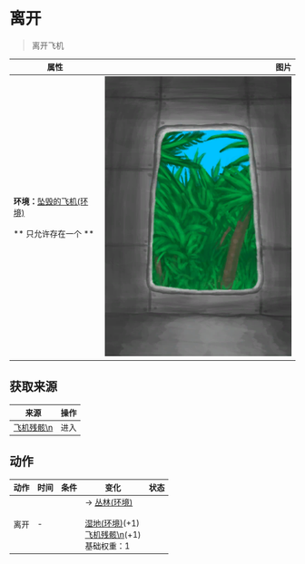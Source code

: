 # 离开  
> 离开飞机  
  
  属性  |   图片   
 ----  |  ----:   
 **环境：**[坠毁的飞机(环境)](Env_CrashedPlane.md)<br><br>** 只允许存在一个 **  |  ![](Sprite/PlaneExit.png)   
  
## 获取来源  
来源  |  操作  
----  |  ----  
[飞机残骸\n](PlaneCrashEntrance.md)  |  进入  
## 动作  
动作  |  时间  |  条件  |  变化  |  状态  
----  |  ----  |  ----  |  ----  |  ----  
离开<br>  |  -  |    |  → [丛林(环境)](Env_Jungle.md)<br><br>[湿地(环境)](Env_Wetlands.md)(+1)<br>[飞机残骸\n](PlaneCrashEntrance.md)(+1)<br>基础权重：1<br>  |    
